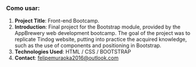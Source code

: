 ### Como usar:

1. **Project Title**: Front-end Bootcamp.
2. **Introduction**: Final project for the Bootstrap module, provided by the AppBrewery web development bootcamp. The goal of the project was to replicate Tindog website, putting into practice the acquired knowledge, such as the use of components and positioning in Bootstrap.
3. **Technologies Used**: HTML / CSS / BOOTSTRAP
4. **Contact**: felipemuraoka2016@outlook.com
